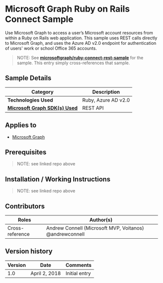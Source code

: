 # Microsoft Graph Ruby on Rails Connect Sample

Use Microsoft Graph to access a user’s Microsoft account resources from within a Ruby on Rails web application. This sample uses REST calls directly to Microsoft Graph, and uses the Azure AD v2.0 endpoint for authentication of users' work or school Office 365 accounts.

> NOTE: See **[microsoftgraph/ruby-connect-rest-sample](https://github.com/microsoftgraph/ruby-connect-rest-sample)** for the sample. This entry simply cross-references that sample.

## Sample Details

|               Category               |     Description     |
| ------------------------------------ | ------------------- |
| **Technologies Used**                | Ruby, Azure AD v2.0 |
| **[Microsoft Graph SDK(s) Used][1]** | REST API            |

## Applies to

* [Microsoft Graph](https://developer.microsoft.com/en-us/graph)

## Prerequisites

> NOTE: see linked repo above

## Installation / Working Instructions

> NOTE: see linked repo above

## Contributors

|      Roles      |                        Author(s)                        |
| --------------- | ------------------------------------------------------- |
| Cross-reference | Andrew Connell (Microsoft MVP, Voitanos) @andrewconnell |

## Version history

| Version |     Date      |   Comments    |
| ------- | ------------- | ------------- |
| 1.0     | April 2, 2018 | Initial entry |

[1]: https://developer.microsoft.com/en-us/graph/code-samples-and-sdks